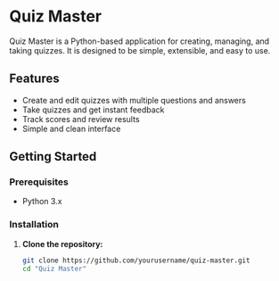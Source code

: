 # Quiz Master

Quiz Master is a Python-based application for creating, managing, and taking quizzes. It is designed to be simple, extensible, and easy to use.

## Features

- Create and edit quizzes with multiple questions and answers
- Take quizzes and get instant feedback
- Track scores and review results
- Simple and clean interface

## Getting Started

### Prerequisites

- Python 3.x

### Installation

1. **Clone the repository:**
   ```sh
   git clone https://github.com/yourusername/quiz-master.git
   cd "Quiz Master"